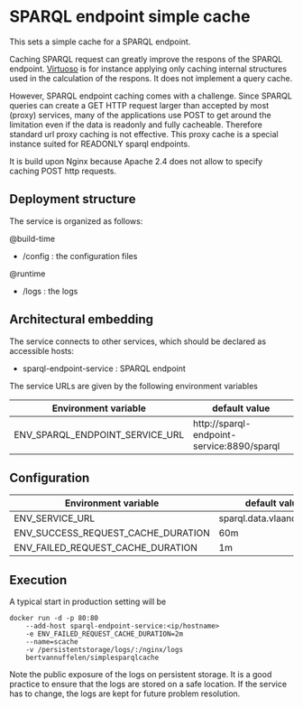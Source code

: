 # SPARQL endpoint simple cache 
This sets a simple cache for a SPARQL endpoint.

Caching SPARQL request can greatly improve the respons of the SPARQL endpoint. 
[Virtuoso](https://www.mail-archive.com/virtuoso-users@lists.sourceforge.net/msg07242.html) is for instance applying only caching internal structures used in the calculation of the respons. It does not implement a query cache. 

However, SPARQL endpoint caching comes with a challenge. Since SPARQL queries can create a GET HTTP request larger than accepted by most (proxy) services, many of the applications use POST to get around the limitation even if the data is readonly and fully cacheable. Therefore standard url proxy caching is not effective. This proxy cache is a special instance suited for READONLY sparql endpoints.

It is build upon Nginx because Apache 2.4 does not allow to specify caching POST http requests.

## Deployment structure

The service is organized as follows:

@build-time
* /config  : the configuration files

@runtime
* /logs    : the logs


## Architectural embedding
The service connects to other services, which should be declared as accessible hosts:

* sparql-endpoint-service : SPARQL endpoint

The service URLs are given by the following environment variables

| Environment variable | default value |
| -------------------- | ------------- |
| ENV_SPARQL_ENDPOINT_SERVICE_URL    | http://sparql-endpoint-service:8890/sparql |

## Configuration

| Environment variable | default value |
| -------------------- | ------------- |
| ENV_SERVICE_URL | sparql.data.vlaanderen.be|
| ENV_SUCCESS_REQUEST_CACHE_DURATION | 60m |
| ENV_FAILED_REQUEST_CACHE_DURATION | 1m |

## Execution
A typical start in production setting will be

```
docker run -d -p 80:80 
    --add-host sparql-endpoint-service:<ip/hostname>
    -e ENV_FAILED_REQUEST_CACHE_DURATION=2m
    --name=scache
    -v /persistentstorage/logs/:/nginx/logs
    bertvannuffelen/simplesparqlcache
```

Note the public exposure of the logs on persistent storage. It is a good practice to ensure that the logs are stored on
a safe location. If the service has to change, the logs are kept for future problem resolution.



